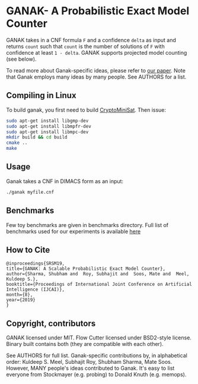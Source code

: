 # GANAK- A Probabilistic Exact Model Counter
GANAK  takes in a CNF formula `F` and a confidence `delta` as input and returns `count` such that `count` is the number of solutions of `F` with confidence at least `1 - delta`. GANAK supports projected model counting (see below). 

To read more about Ganak-specific ideas, please refer to [our paper](https://www.comp.nus.edu.sg/~meel/Papers/ijcai19srsm.pdf). Note that Ganak employs many ideas by many people. See AUTHORS for a list.

## Compiling in Linux

To build ganak, you first need to build [CryptoMiniSat](github.com/msoos/cryptominisat). Then issue:

```bash
sudo apt-get install libgmp-dev
sudo apt-get install libmpfr-dev
sudo apt-get install libmpc-dev
mkdir build && cd build
cmake ..
make
```

## Usage
Ganak takes a CNF in DIMACS form as an input:

```bash
./ganak myfile.cnf
```

## Benchmarks
Few toy benchmarks are given in benchmarks directory. Full list of benchmarks used for our experiments is available [here](https://drive.google.com/file/d/15dUJI55drFH_0-4-qWjoF_YR0amb3xnK/view?usp=sharing)


## How to Cite
```
@inproceedings{SRSM19,
title={GANAK: A Scalable Probabilistic Exact Model Counter},
author={Sharma, Shubham and  Roy, Subhajit and  Soos, Mate and  Meel, Kuldeep S.},
booktitle={Proceedings of International Joint Conference on Artificial Intelligence (IJCAI)},
month={8},
year={2019}
}
```

## Copyright, contributors
GANAK licensed under MIT. Flow Cutter licensed under BSD2-style license. Binary built contains both (they are compatible with each other).

See AUTHORS for full list. Ganak-specific contributions by, in alphabetical order: Kuldeep S. Meel, Subhajit Roy, Shubham Sharma, Mate Soos. However, MANY people's ideas contributed to Ganak. It's easy to list everyone from Stockmayer (e.g. probing) to Donald Knuth (e.g. memops).
